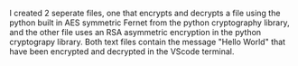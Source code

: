 I created 2 seperate files, one that encrypts and decrypts a file using the python built in AES symmetric Fernet from 
the python cryptography library, and the other file uses an RSA asymmetric encryption in the python cryptograpy library.
Both text files contain the message "Hello World" that have been encrypted and decrypted in the VScode terminal. 
